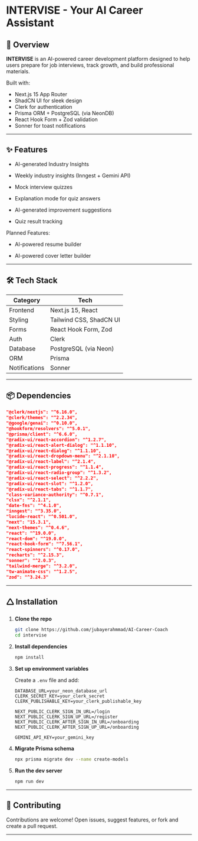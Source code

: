 # INTERVISE - Your AI Career Assistant

## 🚀 Overview

**INTERVISE** is an AI-powered career development platform designed to help users prepare for job interviews, track growth, and build professional materials.

Built with:

- Next.js 15 App Router
- ShadCN UI for sleek design
- Clerk for authentication
- Prisma ORM + PostgreSQL (via NeonDB)
- React Hook Form + Zod validation
- Sonner for toast notifications

---

## ✨ Features

- AI-generated Industry Insights

- Weekly industry insights (Inngest + Gemini API)

- Mock interview quizzes

- Explanation mode for quiz answers

- AI-generated improvement suggestions

- Quiz result tracking

Planned Features:

- AI-powered resume builder

- AI-powered cover letter builder

---

## 🛠️ Tech Stack

| Category      | Tech                    |
| ------------- | ----------------------- |
| Frontend      | Next.js 15, React       |
| Styling       | Tailwind CSS, ShadCN UI |
| Forms         | React Hook Form, Zod    |
| Auth          | Clerk                   |
| Database      | PostgreSQL (via Neon)   |
| ORM           | Prisma                  |
| Notifications | Sonner                  |

---

## 📦 Dependencies

```json
"@clerk/nextjs": "^6.16.0",
"@clerk/themes": "^2.2.34",
"@google/genai": "^0.10.0",
"@hookform/resolvers": "^5.0.1",
"@prisma/client": "^6.6.0",
"@radix-ui/react-accordion": "^1.2.7",
"@radix-ui/react-alert-dialog": "^1.1.10",
"@radix-ui/react-dialog": "^1.1.10",
"@radix-ui/react-dropdown-menu": "^2.1.10",
"@radix-ui/react-label": "^2.1.4",
"@radix-ui/react-progress": "^1.1.4",
"@radix-ui/react-radio-group": "^1.3.2",
"@radix-ui/react-select": "^2.2.2",
"@radix-ui/react-slot": "^1.2.0",
"@radix-ui/react-tabs": "^1.1.7",
"class-variance-authority": "^0.7.1",
"clsx": "^2.1.1",
"date-fns": "^4.1.0",
"inngest": "^3.35.0",
"lucide-react": "^0.501.0",
"next": "15.3.1",
"next-themes": "^0.4.6",
"react": "^19.0.0",
"react-dom": "^19.0.0",
"react-hook-form": "^7.56.1",
"react-spinners": "^0.17.0",
"recharts": "^2.15.3",
"sonner": "^2.0.3",
"tailwind-merge": "^3.2.0",
"tw-animate-css": "^1.2.5",
"zod": "^3.24.3"
```

---

## 🛆 Installation

1. **Clone the repo**

   ```bash
   git clone https://github.com/jubayerahmmad/AI-Career-Coach
   cd intervise
   ```

2. **Install dependencies**

   ```bash
   npm install
   ```

3. **Set up environment variables**

   Create a `.env` file and add:

   ```env
   DATABASE_URL=your_neon_database_url
   CLERK_SECRET_KEY=your_clerk_secret
   CLERK_PUBLISHABLE_KEY=your_clerk_publishable_key

   NEXT_PUBLIC_CLERK_SIGN_IN_URL=/login
   NEXT_PUBLIC_CLERK_SIGN_UP_URL=/register
   NEXT_PUBLIC_CLERK_AFTER_SIGN_IN_URL=/onboarding
   NEXT_PUBLIC_CLERK_AFTER_SIGN_UP_URL=/onboarding

   GEMINI_API_KEY=your_gemini_key
   ```

4. **Migrate Prisma schema**

   ```bash
   npx prisma migrate dev --name create-models
   ```

5. **Run the dev server**
   ```bash
   npm run dev
   ```

---

## 🙌 Contributing

Contributions are welcome! Open issues, suggest features, or fork and create a pull request.

---
